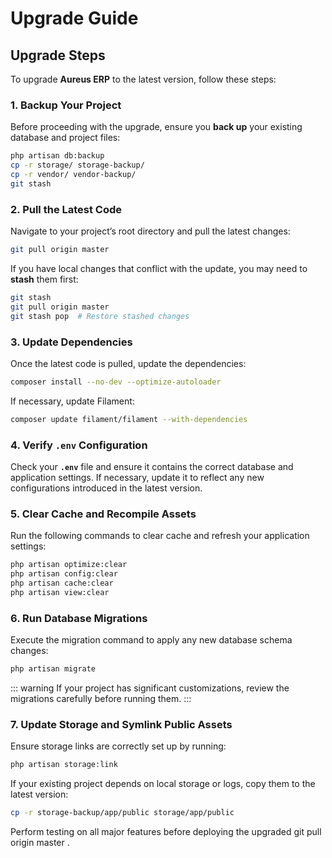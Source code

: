 # Upgrade Guide

## Upgrade Steps

To upgrade **Aureus ERP** to the latest version, follow these steps:

### 1. Backup Your Project

Before proceeding with the upgrade, ensure you **back up** your existing database and project files:

```sh
php artisan db:backup
cp -r storage/ storage-backup/
cp -r vendor/ vendor-backup/
git stash
```

### 2. Pull the Latest Code

Navigate to your project’s root directory and pull the latest changes:

```sh
git pull origin master
```

If you have local changes that conflict with the update, you may need to **stash** them first:

```sh
git stash
git pull origin master
git stash pop  # Restore stashed changes
```

### 3. Update Dependencies

Once the latest code is pulled, update the dependencies:

```sh
composer install --no-dev --optimize-autoloader
```

If necessary, update Filament:

```sh
composer update filament/filament --with-dependencies
```

### 4. Verify `.env` Configuration

Check your **`.env`** file and ensure it contains the correct database and application settings. If necessary, update it to reflect any new configurations introduced in the latest version.

### 5. Clear Cache and Recompile Assets

Run the following commands to clear cache and refresh your application settings:

```sh
php artisan optimize:clear
php artisan config:clear
php artisan cache:clear
php artisan view:clear
```

### 6. Run Database Migrations

Execute the migration command to apply any new database schema changes:

```sh
php artisan migrate
```

::: warning
If your project has significant customizations, review the migrations carefully before running them.
:::

### 7. Update Storage and Symlink Public Assets

Ensure storage links are correctly set up by running:

```sh
php artisan storage:link
```

If your existing project depends on local storage or logs, copy them to the latest version:

```sh
cp -r storage-backup/app/public storage/app/public
```

Perform testing on all major features before deploying the upgraded git pull origin master
.
